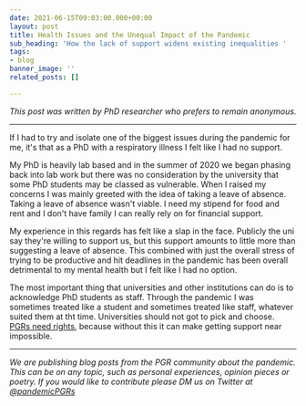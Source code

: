 ```yaml
---
date: 2021-06-15T09:03:00.000+00:00
layout: post
title: Health Issues and the Unequal Impact of the Pandemic
sub_heading: 'How the lack of support widens existing inequalities '
tags:
- blog
banner_image: ''
related_posts: []

---
```

_This post was written by PhD researcher who prefers to remain anonymous._

***

If I had to try and isolate one of the biggest issues during the pandemic for me, it's that as a PhD with a respiratory illness I felt like I had no support.

My PhD is heavily lab based and in the summer of 2020 we began phasing back into lab work but there was no consideration by the university that some PhD students may be classed as vulnerable. When I raised my concerns I was mainly greeted with the idea of taking a leave of absence. Taking a leave of absence wasn't viable. I need my stipend for food and rent and I don't have family I can really rely on for financial support.

My experience in this regards has felt like a slap in the face. Publicly the uni say they're willing to support us, but this support amounts to little more than suggesting a leave of absence. This combined with just the overall stress of trying to be productive and hit deadlines in the pandemic has been overall detrimental to my mental health but I felt like I had no option.

The most important thing that universities and other institutions can do is to acknowledge PhD students as staff. Through the pandemic I was sometimes treated like a student and sometimes treated like staff, whatever suited them at tht time. Universities should not got to pick and choose. [PGRs need rights](/campaigns/pgrs-are-staff/), because without this it can make getting support near impossible.

***

_We are publishing blog posts from the PGR community about the pandemic. This can be on any topic, such as personal experiences, opinion pieces or poetry. If you would like to contribute please DM us on Twitter at_ [_@pandemicPGRs_](http://twitter.com/pandemicpgrs)